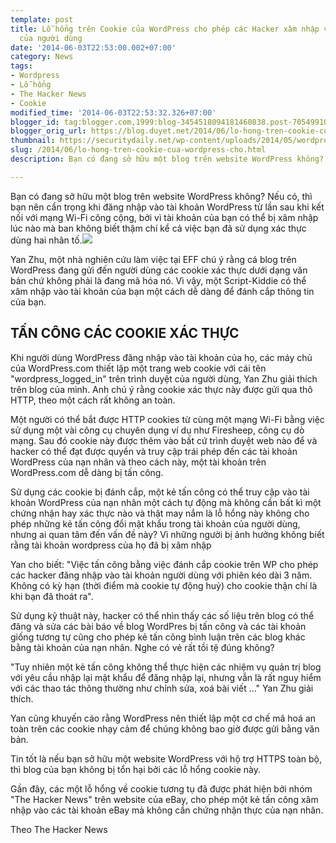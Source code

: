```yaml
---
template: post
title: Lỗ hổng trên Cookie của WordPress cho phép các Hacker xâm nhập vào tài khoản
  của người dùng
date: '2014-06-03T22:53:00.002+07:00'
category: News
tags:
- Wordpress
- Lỗ hổng
- The Hacker News
- Cookie
modified_time: '2014-06-03T22:53:32.326+07:00'
blogger_id: tag:blogger.com,1999:blog-3454518094181460838.post-705499100492935958
blogger_orig_url: https://blog.duyet.net/2014/06/lo-hong-tren-cookie-cua-wordpress-cho.html
thumbnail: https://securitydaily.net/wp-content/uploads/2014/05/wordpress-hacking-exploit.jpg
slug: /2014/06/lo-hong-tren-cookie-cua-wordpress-cho.html
description: Bạn có đang sở hữu một blog trên website WordPress không? Nếu có, thì bạn nên cẩn trọng khi đăng nhập vào tài khoản WordPress từ lần sau khi kết nối với mạng Wi-Fi công cộng, bởi vì tài khoản của bạn có thể bị xâm nhập lúc nào mà ban không biết thậm chí kể cả việc bạn đã sử dụng xác thực dùng hai nhân tố.

---
```


Bạn có đang sở hữu một blog trên website WordPress không? Nếu có, thì bạn nên cẩn trọng khi đăng nhập vào tài khoản WordPress từ lần sau khi kết nối với mạng Wi-Fi công cộng, bởi vì tài khoản của bạn có thể bị xâm nhập lúc nào mà ban không biết thậm chí kể cả việc bạn đã sử dụng xác thực dùng hai nhân tố.[![](https://securitydaily.net/wp-content/uploads/2014/05/wordpress-hacking-exploit-700x393.jpg)](https://securitydaily.net/wp-content/uploads/2014/05/wordpress-hacking-exploit.jpg)

Yan Zhu, một nhà nghiên cứu làm việc tại EFF chú ý rằng cá blog trên WordPress đang gửi đến người dùng các cookie xác thực dưới dạng văn bản chứ không phải là đang mã hóa nó. Vì vậy, một Script-Kiddie có thể xâm nhập vào tài khoản của bạn một cách dễ dàng để đánh cắp thông tin của bạn.

## TẤN CÔNG CÁC COOKIE XÁC THỰC ##
Khi người dùng WordPress đăng nhập vào tài khoản của họ, các máy chủ của WordPress.com thiết lập một trang web cookie với cái tên "wordpress_logged_in" trên trình duyệt của người dùng, Yan Zhu giải thích trên blog của mình. Anh chú ý rằng cookie xác thực này được gửi qua thô HTTP, theo một cách rất không an toàn.

Một người có thể bắt được HTTP cookies từ cùng một mạng Wi-Fi bằng việc sử dụng một vài công cụ chuyên dụng ví dụ như Firesheep, công cụ dò mạng. Sau đó cookie này được thêm vào bất cứ trình duyệt web nào để và hacker có thể đạt được quyền và truy cập trái phép đến các tài khoản WordPress của nạn nhân và theo cách này, một tài khoản trên WordPress.com dễ dàng bị tấn công.


Sử dụng các cookie bị đánh cắp, một kẻ tấn công có thể truy cập vào tài khoản WordPress của nạn nhân một cách tự động mà không cần bất kì một chứng nhận hay xác thực nào và thật may nắm là lỗ hổng này không cho phép những kẻ tấn công đổi mật khẩu trong tài khoản của người dùng, nhưng ai quan tâm đến vấn đề này? Vì những người bị ảnh hưởng không biết rằng tài khoản wordpress của họ đã bị xâm nhập

Yan cho biết: "Việc tấn công bằng việc đánh cắp cookie trên WP cho phép các hacker đăng nhập vào tài khoản người dùng với phiên kéo dài 3 năm. Không có kỳ hạn (thời điểm mà cookie tự động huỷ) cho cookie thận chí là khi bạn đã thoát ra".

Sử dụng kỹ thuật này, hacker có thể nhìn thấy các số liệu trên blog có thể đăng và sửa các bài báo về blog WordPres bị tấn công và các tài khoản giống tương tự cũng cho phép kẻ tấn công bình luận trên các blog khác bằng tài khoản của nạn nhân. Nghe có vẻ rất tồi tệ đúng không?

"Tuy nhiên một kẻ tấn công không thể thực hiện các nhiệm vụ quản trị blog với yêu cầu nhập lại mật khẩu để đăng nhập lại, nhưng vẫn là rất nguy hiểm với các thao tác thông thường như chỉnh sửa, xoá bài viết …" Yan Zhu giải thích.

Yan cũng khuyến cáo rằng WordPress nên thiết lập một cơ chế mã hoá an toàn trên các cookie nhạy cảm để chúng không bao giờ được gửi bằng văn bản.

Tin tốt là nếu bạn sở hữu một website WordPress với hộ trợ HTTPS toàn bộ, thì blog của bạn không bị tổn hại bởi các lỗ hổng cookie này.

Gần đây, các một lỗ hổng về cookie tương tụ đã được phát hiện bởi nhóm "The Hacker News" trên website của eBay, cho phép một kẻ tấn công xâm nhập vào các tài khoản eBay mà không cần chứng nhận thực  của nạn nhân.

Theo The Hacker News
